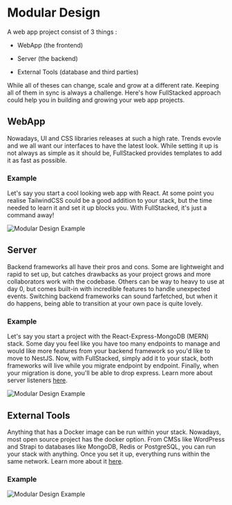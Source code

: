 # Modular Design

A web app project consist of 3 things :

- WebApp (the frontend)

- Server (the backend)

- External Tools (database and third parties)

While all of theses can change, scale and grow at a different rate. Keeping all of them in sync is always a challenge. Here's how FullStacked approach could help you in building and growing your web app projects.

## WebApp

Nowadays, UI and CSS libraries releases at such a high rate. Trends evovle and we all want our interfaces to have the latest look. While setting it up is not always as simple as it should be, FullStacked provides templates to add it as fast as possible.

### Example

Let's say you start a cool looking web app with React. At some point you realise TailwindCSS could be a good addition to your stack, but the time needed to learn it and set it up blocks you. With FullStacked, it's just a command away!

![Modular Design Example](https://files.cplepage.com/fullstacked/modular-design-webapp.png)

## Server

Backend frameworks all have their pros and cons. Some are lightweight and rapid to set up, but catches drawbacks as your project grows and more collaborators work with the codebase. Others can be way to heavy to use at day 0, but comes built-in with incredible features to handle unexpected events. Switching backend frameworks can sound farfetched, but when it do happens, being able to transition at your own pace is quite lovely.

### Example

Let's say you start a project with the React-Express-MongoDB (MERN) stack. Some day you feel like you have too many endpoints to manage and would like more features from your backend framework so you'd like to move to NestJS. Now, with FullStacked, simply add it to your stack, both frameworks will live while you migrate endpoint by endpoint. Finally, when your migration is done, you'll be able to drop express. Learn more about server listeners [here](../Develop/Files%20structure/Server.md).

![Modular Design Example](https://files.cplepage.com/fullstacked/modular-design-server.png)

## External Tools

Anything that has a Docker image can be run within your stack. Nowadays, most open source project has the docker option. From CMSs like WordPress and Strapi to databases like MongoDB, Redis or PostgreSQL, you can run your stack with anything. Once you set it up, everything runs within the same network. Learn more about it [here](../Develop/Network.md).

### Example

![Modular Design Example](https://files.cplepage.com/fullstacked/modular-design-externals.png)
